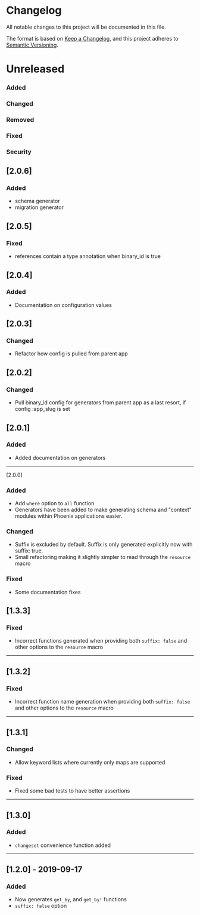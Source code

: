 Changelog
=========
All notable changes to this project will be documented in this file.

The format is based on [Keep a Changelog](https://keepachangelog.com/en/1.0.0/),
and this project adheres to [Semantic Versioning](https://semver.org/spec/v2.0.0.html).

Unreleased
==========
### Added

### Changed

### Removed

### Fixed

### Security
[2.0.6]
---
### Added
- schema generator
- migration generator

[2.0.5]
---
### Fixed
- references contain a type annotation when binary_id is true

[2.0.4]
---
### Added
- Documentation on configuration values

[2.0.3]
---
### Changed
- Refactor how config is pulled from parent app

[2.0.2]
---
### Changed
- Pull binary_id config for generators from parent app as a last resort, if config :app_slug is set

[2.0.1]
---
### Added
- Added documentation on generators

---
[2.0.0]
### Added
- Add `where` option to `all` function
- Generators have been added to make generating schema and "context" modules within Phoenix applications easier.
### Changed
- Suffix is excluded by default. Suffix is only generated explicitly now with suffix: true.
- Small refactoring making it slightly simpler to read through the `resource` macro
### Fixed
- Some documentation fixes

[1.3.3]
-------
### Fixed
- Incorrect functions generated when providing both `suffix: false` and other  options to the `resource` macro

---

[1.3.2]
-------
### Fixed
- Incorrect function name generation when providing both `suffix: false` and other options to the `resource` macro

---

[1.3.1]
-------
### Changed
- Allow keyword lists where currently only maps are supported

### Fixed
- Fixed some bad tests to have better assertions

---

[1.3.0]
-------
### Added
- `changeset` convenience function added

---

[1.2.0] - 2019-09-17
--------------------
### Added
- Now generates `get_by`, and `get_by!` functions
- `suffix: false` option
